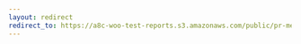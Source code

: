 ```yaml
---
layout: redirect
redirect_to: https://a8c-woo-test-reports.s3.amazonaws.com/public/pr-merge/38137/e2e/index.html
---
```

